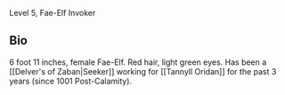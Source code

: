 Level 5, Fae-Elf Invoker

## Bio

6 foot 11 inches, female Fae-Elf. Red hair, light green eyes.
Has been a [[Delver's of Zaban|Seeker]] working for [[Tannyll Oridan]] for the past 3 years (since 1001 Post-Calamity).